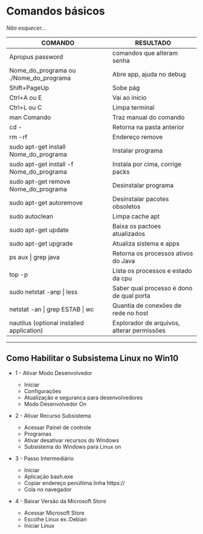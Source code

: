 # Comandos básicos
<em>Não esquecer...</em>

| COMANDO | RESULTADO |
| --- | --- |
| Apropus password | comandos que alteram senha |
| Nome_do_programa ou ./Nome_do_programa | Abre app, ajuda no debug |
| Shift+PageUp | Sobe pág |
| Ctrl+A ou E | Vai ao início | Fim do comando |
| Ctrl+L ou C | Limpa terminal | Cancelar ação |
| man Comando | Traz manual do comando |
| cd - | Retorna na pasta anterior |
| rm -rf | Endereço remove |
| sudo apt-get install Nome_do_programa | Instalar programa |
| sudo apt-get install -f Nome_do_programa | Instala por cima, corrige packs |
| sudo apt-get remove Nome_do_programa | Desinstalar programa|
| sudo apt-get autoremove | Desinstalar pacotes obsoletos |
| sudo autoclean | Limpa cache apt |
| sudo apt-get update | Baixa os pactoes atualizados |
| sudo apt-get upgrade | Atualiza sistema e apps |
| ps aux \| grep java | Retorna os processos ativos do Java |
| top -p | Lista os processos e estado da cpu |
| sudo netstat -anp \| less | Saber qual processo é dono de qual porta |
| netstat -an \| grep ESTAB \| wc | Quantia de conexões de rede no host |
| nautilus (optional installed application) | Explorador de arquivos, alterar permissões |
---
## Como Habilitar o Subsistema Linux no Win10
- 1 - Ativar Modo Desenvolvedor
 	- Iniciar
 	- Configurações
 	- Atualização e seguranca para desenvolvedores
 	- Modo Desenvolvedor On

- 2 - Ativar Recurso Subsistema
 	- Acessar Painel de controle
 	- Programas
 	- Ativar desativar recursos do Windows
 	- Subsistema do Windows para Linux on

- 3 - Passo Intermediário
 	- Iniciar
 	- Aplicação bash.exe
 	- Copiar endereço penúltima linha https://
 	- Cola no navegador

- 4 - Baixar Versão da Microsoft Store
	- Acessar Microsoft Store
	- Escolhe Linux ex.:Debian
	- Iniciar Linux
